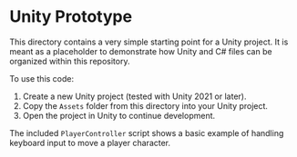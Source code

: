 # Unity Prototype

This directory contains a very simple starting point for a Unity project. It is meant as a placeholder to demonstrate how Unity and C# files can be organized within this repository.

To use this code:

1. Create a new Unity project (tested with Unity 2021 or later).
2. Copy the `Assets` folder from this directory into your Unity project.
3. Open the project in Unity to continue development.

The included `PlayerController` script shows a basic example of handling keyboard input to move a player character.
